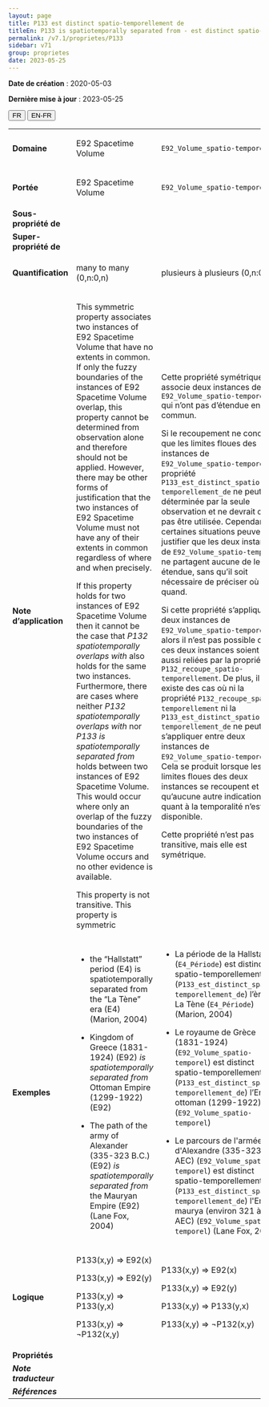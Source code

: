 ```yaml
---
layout: page
title: P133 est distinct spatio-temporellement de
titleEn: P133 is spatiotemporally separated from - est distinct spatio-temporellement de
permalink: /v7.1/proprietes/P133
sidebar: v71
group: proprietes
date: 2023-05-25
---
```


**Date de création** : 2020-05-03

**Dernière mise à jour** : 2023-05-25

<div class="lang-buttons">
 <button id="fr" class="activate">FR</button>
 <button id="en-fr">EN-FR</button>
</div>

<table>
<tbody>
<tr>
<td><strong>Domaine</strong></td>
<td class="en">
<p>E92 Spacetime Volume</p>
</td>
<td>
<p><code class="language-plaintext highlighter-rouge">E92_Volume_spatio-temporel</code></p>
</td>
</tr>
<tr>
<td><strong>Portée</strong></td>
<td class="en">
<p>E92 Spacetime Volume</p>
</td>
<td>
<p><code class="language-plaintext highlighter-rouge">E92_Volume_spatio-temporel</code></p>
</td>
</tr>
<tr>
<td><strong>Sous-propriété de</strong></td>
<td class="en">
</td>
<td>
</td>
</tr>
<tr>
<td><strong>Super-propriété de</strong></td>
<td class="en">
</td>
<td>
</td>
</tr>
<tr>
<td><strong>Quantification</strong></td>
<td class="en">
<p>many to many (0,n:0,n)</p>
</td>
<td>
<p>plusieurs à plusieurs (0,n:0,n)</p>
</td>
</tr>
<tr>
<td><strong>Note d’application</strong></td>
<td class="en">
<p>This symmetric property associates two instances of E92 Spacetime Volume that have no extents in common. If only the fuzzy boundaries of the instances of E92 Spacetime Volume overlap, this property cannot be determined from observation alone and therefore should not be applied. However, there may be other forms of justification that the two instances of E92 Spacetime Volume must not have any of their extents in common regardless of where and when precisely. </p>
<p>If this property holds for two instances of E92 Spacetime Volume then it cannot be the case that <em>P132 spatiotemporally overlaps with</em>  also holds for the same two instances. Furthermore, there are cases where neither <em>P132 spatiotemporally overlaps with</em> nor <em>P133 is spatiotemporally separated from</em> holds between two instances of E92 Spacetime Volume. This would occur where only an overlap of the fuzzy boundaries of the two instances of E92 Spacetime Volume occurs and no other evidence is available.</p>
<p>This property is not transitive. This property is symmetric</p>
</td>
<td>
<p>Cette propriété symétrique associe deux instances de <code class="language-plaintext highlighter-rouge">E92_Volume_spatio-temporel</code> qui n’ont pas d’étendue en commun.</p>
<p>Si le recoupement ne concerne que les limites floues des instances de <code class="language-plaintext highlighter-rouge">E92_Volume_spatio-temporel</code>, la propriété <code class="language-plaintext highlighter-rouge">P133_est_distinct_spatio-temporellement_de</code> ne peut être déterminée par la seule observation et ne devrait donc pas être utilisée. Cependant, certaines situations peuvent justifier que les deux instances de <code class="language-plaintext highlighter-rouge">E92_Volume_spatio-temporel</code> ne partagent aucune de leur étendue, sans qu’il soit nécessaire de préciser où et quand.</p>
<p>Si cette propriété s’applique à deux instances de <code class="language-plaintext highlighter-rouge">E92_Volume_spatio-temporel</code>, alors il n’est pas possible que ces deux instances soient aussi reliées par la propriété <code class="language-plaintext highlighter-rouge">P132_recoupe_spatio-temporellement</code>. De plus, il existe des cas où ni la propriété <code class="language-plaintext highlighter-rouge">P132_recoupe_spatio-temporellement</code> ni la <code class="language-plaintext highlighter-rouge">P133_est_distinct_spatio-temporellement_de</code> ne peut s’appliquer entre deux instances de <code class="language-plaintext highlighter-rouge">E92_Volume_spatio-temporel</code>. Cela se produit lorsque les limites floues des deux instances se recoupent et qu’aucune autre indication quant à la temporalité n’est disponible.</p>
<p>Cette propriété n’est pas transitive, mais elle est symétrique.</p>
</td>
</tr>
<tr>
<td><strong>Exemples</strong></td>
<td class="en">
<ul>
<li><p>the “Hallstatt” period (E4) is spatiotemporally separated from the “La Tène” era (E4) (Marion, 2004)</p>
</li>
<li><p>Kingdom of Greece (1831-1924) (E92) <em>is spatiotemporally separated from</em> Ottoman Empire (1299-1922) (E92)</p>
</li>
<li><p>The path of the army of Alexander (335-323 B.C.) (E92) <em>is spatiotemporally separated from</em> the Mauryan Empire (E92) (Lane Fox, 2004)</p>
</li>
</ul>
</td>
<td>
<ul>
<li><p>La période de la Hallstatt (<code class="language-plaintext highlighter-rouge">E4_Période</code>) est distincte spatio-temporellement de  (<code class="language-plaintext highlighter-rouge">P133_est_distinct_spatio-temporellement_de</code>) l’ère de La Tène (<code class="language-plaintext highlighter-rouge">E4_Période</code>) (Marion, 2004)</p>
</li>
<li><p>Le royaume de Grèce (1831-1924) (<code class="language-plaintext highlighter-rouge">E92_Volume_spatio-temporel</code>) est distinct spatio-temporellement de  (<code class="language-plaintext highlighter-rouge">P133_est_distinct_spatio-temporellement_de</code>) l’Empire ottoman (1299-1922) (<code class="language-plaintext highlighter-rouge">E92_Volume_spatio-temporel</code>)</p>
</li>
<li><p>Le parcours de l'armée d'Alexandre (335-323 AEC) (<code class="language-plaintext highlighter-rouge">E92_Volume_spatio-temporel</code>) est distinct spatio-temporellement de (<code class="language-plaintext highlighter-rouge">P133_est_distinct_spatio-temporellement_de</code>) l'Empire maurya (environ 321 à 185 AEC) (<code class="language-plaintext highlighter-rouge">E92_Volume_spatio-temporel</code>) (Lane Fox, 2004)</p>
</li>
</ul>
</td>
</tr>
<tr>
<td><strong>Logique</strong></td>
<td class="en">
<p>P133(x,y) ⇒ E92(x)</p>
<p>P133(x,y) ⇒ E92(y)</p>
<p>P133(x,y) ⇒ P133(y,x)</p>
<p>P133(x,y) ⇒ ¬P132(x,y)</p>
</td>
<td>
<p>P133(x,y) ⇒ E92(x)</p>
<p>P133(x,y) ⇒ E92(y)</p>
<p>P133(x,y) ⇒ P133(y,x)</p>
<p>P133(x,y) ⇒ ¬P132(x,y)</p>
</td>
</tr>
<tr>
<td><strong>Propriétés</strong></td>
<td class="en">
</td>
<td>
</td>
</tr>
<tr>
<td><strong><em>Note traducteur</em></strong></td>
<td colspan="2">
</td>
</tr>
<tr>
<td><strong><em>Références</em></strong></td>
<td colspan="2">
</td>
</tr>
</tbody>
</table>
